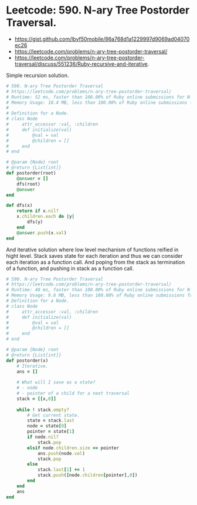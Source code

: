 # Leetcode: 590. N-ary Tree Postorder Traversal.

- https://gist.github.com/lbvf50mobile/86a768d1a1229997d9069ad04070ec26
- https://leetcode.com/problems/n-ary-tree-postorder-traversal/
- https://leetcode.com/problems/n-ary-tree-postorder-traversal/discuss/551236/Ruby-recursive-and-iterative.

Simple recursion solution.

```Ruby
# 590. N-ary Tree Postorder Traversal
# https://leetcode.com/problems/n-ary-tree-postorder-traversal/
# Runtime: 52 ms, faster than 100.00% of Ruby online submissions for N-ary Tree Postorder Traversal.
# Memory Usage: 10.4 MB, less than 100.00% of Ruby online submissions for N-ary Tree Postorder Traversal.
#
# Definition for a Node.
# class Node
#     attr_accessor :val, :children
#     def initialize(val)
#         @val = val
#         @children = []
#     end
# end

# @param {Node} root
# @return {List[int]}
def postorder(root)
    @answer = []
    dfs(root)
    @answer
end

def dfs(x)
    return if x.nil?
    x.children.each do |y|
        dfs(y)
    end
    @answer.push(x.val)
end
```
And iterative solution where low level mechanism of functions reified in hight level. Stack saves state for each iteration and thus we can consider each iteration as a function call. And poping from the stack as termination of a function, and pushing in stack as a function call.

```Ruby
# 590. N-ary Tree Postorder Traversal
# https://leetcode.com/problems/n-ary-tree-postorder-traversal/
# Runtime: 48 ms, faster than 100.00% of Ruby online submissions for N-ary Tree Postorder Traversal.
# Memory Usage: 9.6 MB, less than 100.00% of Ruby online submissions for N-ary Tree Postorder Traversal.
# Definition for a Node.
# class Node
#     attr_accessor :val, :children
#     def initialize(val)
#         @val = val
#         @children = []
#     end
# end

# @param {Node} root
# @return {List[int]}
def postorder(x)
    # Iterative.
    ans = []
    
    # What will I save as a state?
    # - node
    # - pointer of a child for a next traversal
    stack = [[x,0]]
    
    while ! stack.empty?
        # Get current state.
        state = stack.last
        node = state[0]
        pointer = state[1]
        if node.nil?
            stack.pop
        elsif node.children.size == pointer
            ans.push(node.val)
            stack.pop
        else
            stack.last[1] += 1
            stack.push([node.children[pointer],0])
        end 
    end
    ans
end
```